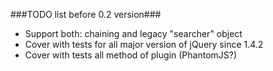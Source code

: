 ###TODO list before 0.2 version###

- Support both: chaining and legacy "searcher" object
- Cover with tests for all major version of jQuery since 1.4.2
- Cover with tests all method of plugin (PhantomJS?)